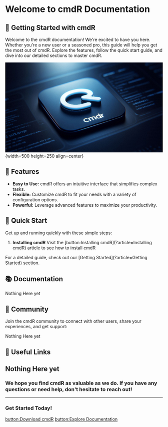 # Welcome to cmdR Documentation

## 🚀 Getting Started with cmdR

Welcome to the cmdR documentation! We're excited to have you here. Whether you're a new user or a seasoned pro, this guide will help you get the most out of cmdR. Explore the features, follow the quick start guide, and dive into our detailed sections to master cmdR.

![cmdR Overview](/Designer%20(1).jpeg){width=500 height=250 align=center}

## 🌟 Features

- **Easy to Use:** cmdR offers an intuitive interface that simplifies complex tasks.
- **Flexible:** Customize cmdR to fit your needs with a variety of configuration options.
- **Powerful:** Leverage advanced features to maximize your productivity.

## 🏁 Quick Start

Get up and running quickly with these simple steps:

1. **Installing cmdR** Visit the [button:Installing cmdR](?article=Installing cmdR) article to see how to install cmdR

For a detailed guide, check out our [Getting Started](?article=Getting Started) section.

## 📚 Documentation

Nothing Here yet

## 💬 Community

Join the cmdR community to connect with other users, share your experiences, and get support:

Nothing Here yet

## 🔗 Useful Links
Nothing Here yet
---

### We hope you find cmdR as valuable as we do. If you have any questions or need help, don't hesitate to reach out!

---

### Get Started Today!

[button:Download cmdR](https://cmdr.com/download)
[button:Explore Documentation](?article=Getting+Started)
